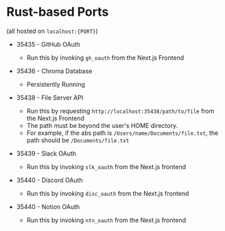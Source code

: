 # Rust-based Ports

(all hosted on `localhost:{PORT}`)

- 35435 - GitHub OAuth

  - Run this by invoking `gh_oauth` from the Next.js Frontend

- 35436 - Chroma Database

  - Persistently Running

- 35438 - File Server API
  - Run this by requesting `http://localhost:35438/path/to/file` from the Next.js Frontend
  - The path must be beyond the user's HOME directory.
  - For example, if the abs path is `/Users/name/Documents/file.txt`, the path should be `/Documents/file.txt`

- 35439 - Slack OAuth 
  - Run this by invoking `slk_oauth` from the Next.js frontend

- 35440 - Discord OAuth
  - Run this by invoking `disc_oauth` from the Next.js frontend


- 35440 - Notion OAuth
  - Run this by invoking `ntn_oauth` from the Next.js frontend
